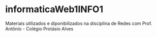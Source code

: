 # informaticaWeb1INFO1
Materiais utilizados e diponibilizados na disciplina de Redes com Prof. Antônio - Colégio Protásio Alves 
